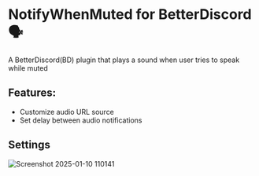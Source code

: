 # NotifyWhenMuted for BetterDiscord 🗣️
A BetterDiscord(BD) plugin that plays a sound when user tries to speak while muted
## Features:
- Customize audio URL source
- Set delay between audio notifications
## Settings
![Screenshot 2025-01-10 110141](https://github.com/user-attachments/assets/e784f3c3-09cc-44e2-bd34-d5f7bbcb5a4e)
